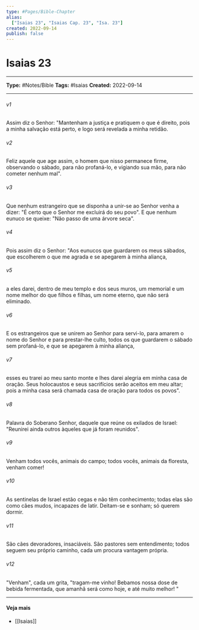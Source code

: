 ```yaml
---
type: #Pages/Bible-Chapter
alias:
  ["Isaias 23", "Isaias Cap. 23", "Isa. 23"]
created: 2022-09-14
publish: false
---
```


# Isaias 23

---

**Type:** #Notes/Bible
**Tags:** #Isaias
**Created:** 2022-09-14

---

###### v1
Assim diz o Senhor: "Mantenham a justiça e pratiquem o que é direito, pois a minha salvação está perto, e logo será revelada a minha retidão.
###### v2
Feliz aquele que age assim, o homem que nisso permanece firme, observando o sábado, para não profaná-lo, e vigiando sua mão, para não cometer nenhum mal".
###### v3
Que nenhum estrangeiro que se disponha a unir-se ao Senhor venha a dizer: "É certo que o Senhor me excluirá do seu povo". E que nenhum eunuco se queixe: "Não passo de uma árvore seca".
###### v4
Pois assim diz o Senhor: "Aos eunucos que guardarem os meus sábados, que escolherem o que me agrada e se apegarem à minha aliança,
###### v5
a eles darei, dentro de meu templo e dos seus muros, um memorial e um nome melhor do que filhos e filhas, um nome eterno, que não será eliminado.
###### v6
E os estrangeiros que se unirem ao Senhor para servi-lo, para amarem o nome do Senhor e para prestar-lhe culto, todos os que guardarem o sábado sem profaná-lo, e que se apegarem à minha aliança,
###### v7
esses eu trarei ao meu santo monte e lhes darei alegria em minha casa de oração. Seus holocaustos e seus sacrifícios serão aceitos em meu altar; pois a minha casa será chamada casa de oração para todos os povos".
###### v8
Palavra do Soberano Senhor, daquele que reúne os exilados de Israel: "Reunirei ainda outros àqueles que já foram reunidos".
###### v9
Venham todos vocês, animais do campo; todos vocês, animais da floresta, venham comer!
###### v10
As sentinelas de Israel estão cegas e não têm conhecimento; todas elas são como cães mudos, incapazes de latir. Deitam-se e sonham; só querem dormir.
###### v11
São cães devoradores, insaciáveis. São pastores sem entendimento; todos seguem seu próprio caminho, cada um procura vantagem própria.
###### v12
"Venham", cada um grita, "tragam-me vinho! Bebamos nossa dose de bebida fermentada, que amanhã será como hoje, e até muito melhor! "


---

#### Veja mais

- [[Isaias]]
